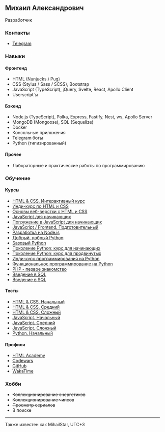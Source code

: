 ## Михаил Александрович

Разработчик

### Контакты

- [Telegram](https://t.me/MihailStar)

### Навыки

#### Фронтенд

- HTML (Nunjucks / Pug)
- CSS (Stylus / Sass / SCSS), Bootstrap
- JavaScript (TypeScript), jQuery, Svelte, React, Apollo Client
- Userscript'ы

#### Бэкенд

- Node.js (TypeScript), Polka, Express, Fastify, Nest, ws, Apollo Server
- MongoDB (Mongoose), SQL (Sequelize)
- Docker
- Консольные приложения
- Telegram боты
- Python (типизированный)

#### Прочее

- Лабораторные и практические работы по программированию

### Обучение

#### Курсы

- [HTML & CSS. Интерактивный курс](https://gb.ru/certificates/700697)
- [Инди-курс по HTML и CSS](https://stepik.org/cert/2522606)
- [Основы веб-верстки с HTML и CSS](https://stepik.org/cert/2506685)
- [JavaScript для начинающих](https://stepik.org/cert/97493)
- [Погружение в JavaScript для начинающих](https://stepik.org/cert/2364545)
- [JavaScript / Frontend. Подготовительный](https://app.rs.school/certificate/2jk0gkd7)
- [Разработка на Node.js](https://app.rs.school/certificate/x790e32b)
- [Добрый, добрый Python](https://stepik.org/cert/2252078)
- [Базовый Python](https://education.vk.company/curriculum/certificates/download/42796/e086f136-652e-42cf-acfa-240fbed870d5)
- [Поколение Python: курс для начинающих](https://stepik.org/cert/2355375)
- [Поколение Python: курс для продвинутых](https://stepik.org/cert/2395272)
- [Инди-курс программирования на Python](https://stepik.org/cert/2689924)
- [Функциональное программирование на Python](https://stepik.org/cert/2664839)
- [PHP - первое знакомство](https://stepik.org/cert/2543355)
- [Введение в SQL](https://stepik.org/cert/2492313)
- [Введение в SQL](https://stepik.org/cert/2529993)

#### Тесты

- [HTML & CSS. Начальный](https://gb.ru/certificates/117565)
- [HTML & CSS. Средний](https://gb.ru/certificates/165131)
- [HTML & CSS. Сложный](https://gb.ru/certificates/243028)
- [JavaScript. Начальный](https://gb.ru/certificates/117574)
- [JavaScript. Средний](https://gb.ru/certificates/292478)
- [JavaScript. Сложный](https://gb.ru/certificates/302804)
- [Python. Начальный](https://gb.ru/certificates/2342088)

#### Профили

- [HTML Academy](https://htmlacademy.ru/profile/mihailstar)
- [Codewars](https://www.codewars.com/users/MihailStar)
- [GitHub](https://github.com/MihailStar)
- [WakaTime](https://wakatime.com/@MihailStar)

### Хобби

- ~~Коллекционирование энергетиков~~
- ~~Коллекционирование чипсов~~
- ~~Просмотр сериалов~~
- В поиске

---

Также известен как MihailStar, UTC+3
